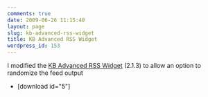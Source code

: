 ```yaml
---
comments: true
date: 2009-06-26 11:15:40
layout: page
slug: kb-advanced-rss-widget
title: KB Advanced RSS Widget
wordpress_id: 153
---
```


I modified the [KB Advanced RSS Widget](http://wordpress.org/extend/plugins/kb-advanced-rss-widget/) (2.1.3) to allow an option to randomize the feed output



	
  * [download id="5"]


